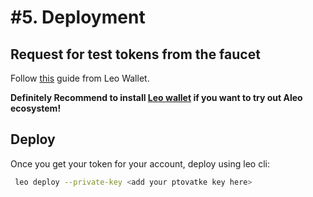 # \#5. Deployment

## Request for test tokens from the faucet

Follow [this](https://www.leo.app/blog/aleo-faucet) guide from Leo Wallet.

**Definitely Recommend to install [Leo wallet](https://www.leo.app/) if you want to try out Aleo ecosystem!**

## Deploy

Once you get your token for your account, deploy using leo cli:

```bash
 leo deploy --private-key <add your ptovatke key here>
```

